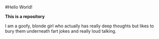 #Hello World!

__This is a repository__

I am a goofy, blonde girl who actually has really deep thoughts but likes to bury them underneath fart jokes and really loud talking.


